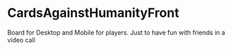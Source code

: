 # CardsAgainstHumanityFront
Board for Desktop and Mobile for players. Just to have fun with friends in a video call
